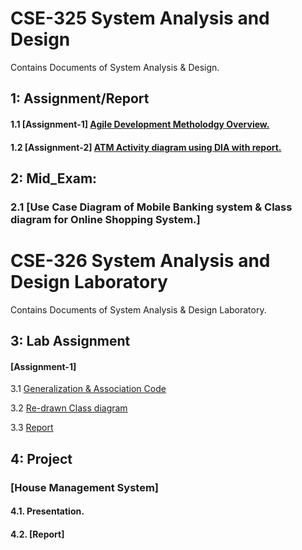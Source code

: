 # CSE-325 System Analysis and Design
Contains Documents of System Analysis & Design. 

## 1: Assignment/Report
#### 1.1 [Assignment-1]    [Agile Development Metholodgy Overview.](https://github.com/171shamim/Sysestem-Analysis-and-Design/blob/master/Agile%20Process%20and%20methodology.pdf)
#### 1.2 [Assignment-2]    [ATM Activity diagram using DIA with report.](https://github.com/171shamim/Sysestem-Analysis-and-Design/blob/master/ATM%20Activity%20diagram%20using%20DIA%20with%20report..pdf)
## 2: Mid_Exam:
### 2.1 [Use Case Diagram of Mobile Banking system & Class diagram for Online Shopping System.]

# CSE-326 System Analysis and Design Laboratory 
Contains Documents of System Analysis & Design Laboratory. 


## 3: Lab Assignment
#### [Assignment-1]
3.1 [Generalization & Association Code](https://github.com/171shamim/Sysestem-Analysis-and-Design/tree/master/Lab%20Assignment%201/Association)

3.2 [Re-drawn Class diagram](https://github.com/171shamim/Sysestem-Analysis-and-Design/blob/master/Lab%20Assignment%201/Association.png)

3.3 [Report](https://github.com/171shamim/Sysestem-Analysis-and-Design/blob/master/Lab%20Assignment%201/Generalization%20%26%20Association.pdf)


## 4: Project 
### [House Management System]
#### 4.1. Presentation.
#### 4.2. [Report]

